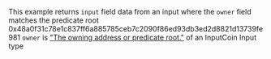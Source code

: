This example returns `input` field data from an input where the `owner` field matches the predicate root 0x48a0f31c78e1c837ff6a885785ceb7c2090f86ed93db3ed2d8821d13739fe981 `owner` is ["The owning address or predicate root."](https://docs.fuel.network/docs/beta-4/graphql/reference/objects/#inputcoin) of an InputCoin Input type
